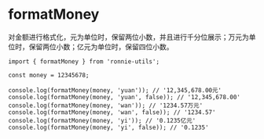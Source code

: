 # formatMoney

对金额进行格式化，元为单位时，保留两位小数，并且进行千分位展示；万元为单位时，保留两位小数；亿元为单位时，保留四位小数。

```tsx | pure
import { formatMoney } from 'ronnie-utils';

const money = 12345678;

console.log(formatMoney(money, 'yuan')); // '12,345,678.00元'
console.log(formatMoney(money, 'yuan', false)); // '12,345,678.00'
console.log(formatMoney(money, 'wan')); // '1234.57万元'
console.log(formatMoney(money, 'wan', false)); // '1234.57'
console.log(formatMoney(money, 'yi')); // '0.1235亿元'
console.log(formatMoney(money, 'yi', false)); // '0.1235'
```
